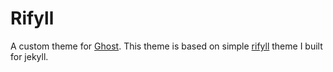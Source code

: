 # Rifyll

A custom theme for [Ghost](http://github.com/tryghost/ghost/). This theme is based on simple [rifyll](http://github.com/itsrifat/rifyll) theme I built for jekyll.
